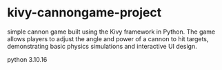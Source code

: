 # kivy-cannongame-project
simple cannon game built using the Kivy framework in Python. The game allows players to adjust the angle and power of a cannon to hit targets, demonstrating basic physics simulations and interactive UI design.

python 3.10.16
